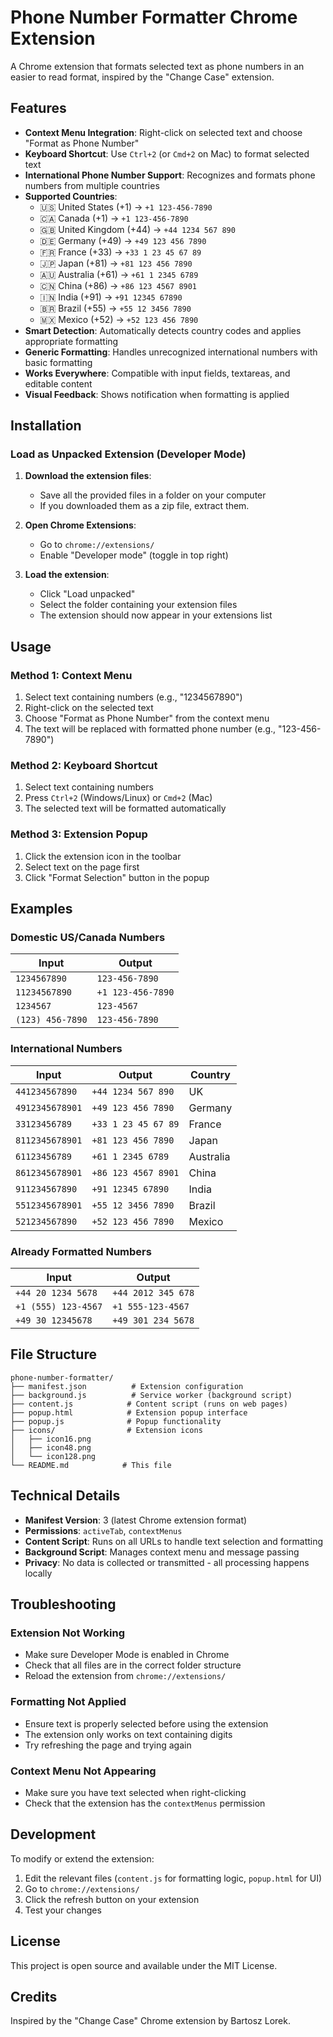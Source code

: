 # Phone Number Formatter Chrome Extension

A Chrome extension that formats selected text as phone numbers in an easier to read format, inspired by the "Change Case" extension.

## Features

- **Context Menu Integration**: Right-click on selected text and choose "Format as Phone Number"
- **Keyboard Shortcut**: Use `Ctrl+2` (or `Cmd+2` on Mac) to format selected text
- **International Phone Number Support**: Recognizes and formats phone numbers from multiple countries
- **Supported Countries**: 
  - 🇺🇸 United States (+1) → `+1 123-456-7890`
  - 🇨🇦 Canada (+1) → `+1 123-456-7890`
  - 🇬🇧 United Kingdom (+44) → `+44 1234 567 890`
  - 🇩🇪 Germany (+49) → `+49 123 456 7890`
  - 🇫🇷 France (+33) → `+33 1 23 45 67 89`
  - 🇯🇵 Japan (+81) → `+81 123 456 7890`
  - 🇦🇺 Australia (+61) → `+61 1 2345 6789`
  - 🇨🇳 China (+86) → `+86 123 4567 8901`
  - 🇮🇳 India (+91) → `+91 12345 67890`
  - 🇧🇷 Brazil (+55) → `+55 12 3456 7890`
  - 🇲🇽 Mexico (+52) → `+52 123 456 7890`
- **Smart Detection**: Automatically detects country codes and applies appropriate formatting
- **Generic Formatting**: Handles unrecognized international numbers with basic formatting
- **Works Everywhere**: Compatible with input fields, textareas, and editable content
- **Visual Feedback**: Shows notification when formatting is applied

## Installation

### Load as Unpacked Extension (Developer Mode)

1. **Download the extension files**:
   - Save all the provided files in a folder on your computer
   - If you downloaded them as a zip file, extract them. 

2. **Open Chrome Extensions**:
   - Go to `chrome://extensions/`
   - Enable "Developer mode" (toggle in top right)

3. **Load the extension**:
   - Click "Load unpacked"
   - Select the folder containing your extension files
   - The extension should now appear in your extensions list

## Usage

### Method 1: Context Menu
1. Select text containing numbers (e.g., "1234567890")
2. Right-click on the selected text
3. Choose "Format as Phone Number" from the context menu
4. The text will be replaced with formatted phone number (e.g., "123-456-7890")

### Method 2: Keyboard Shortcut
1. Select text containing numbers
2. Press `Ctrl+2` (Windows/Linux) or `Cmd+2` (Mac)
3. The selected text will be formatted automatically

### Method 3: Extension Popup
1. Click the extension icon in the toolbar
2. Select text on the page first
3. Click "Format Selection" button in the popup

## Examples

### Domestic US/Canada Numbers
| Input | Output |
|-------|--------|
| `1234567890` | `123-456-7890` |
| `11234567890` | `+1 123-456-7890` |
| `1234567` | `123-4567` |
| `(123) 456-7890` | `123-456-7890` |

### International Numbers
| Input | Output | Country |
|-------|--------|---------|
| `441234567890` | `+44 1234 567 890` | UK |
| `4912345678901` | `+49 123 456 7890` | Germany |
| `33123456789` | `+33 1 23 45 67 89` | France |
| `8112345678901` | `+81 123 456 7890` | Japan |
| `61123456789` | `+61 1 2345 6789` | Australia |
| `8612345678901` | `+86 123 4567 8901` | China |
| `911234567890` | `+91 12345 67890` | India |
| `5512345678901` | `+55 12 3456 7890` | Brazil |
| `521234567890` | `+52 123 456 7890` | Mexico |

### Already Formatted Numbers
| Input | Output |
|-------|--------|
| `+44 20 1234 5678` | `+44 2012 345 678` |
| `+1 (555) 123-4567` | `+1 555-123-4567` |
| `+49 30 12345678` | `+49 301 234 5678` |

## File Structure

```
phone-number-formatter/
├── manifest.json          # Extension configuration
├── background.js          # Service worker (background script)
├── content.js            # Content script (runs on web pages)
├── popup.html            # Extension popup interface
├── popup.js              # Popup functionality
├── icons/                # Extension icons
│   ├── icon16.png
│   ├── icon48.png
│   └── icon128.png
└── README.md            # This file
```

## Technical Details

- **Manifest Version**: 3 (latest Chrome extension format)
- **Permissions**: `activeTab`, `contextMenus`
- **Content Script**: Runs on all URLs to handle text selection and formatting
- **Background Script**: Manages context menu and message passing
- **Privacy**: No data is collected or transmitted - all processing happens locally

## Troubleshooting

### Extension Not Working
- Make sure Developer Mode is enabled in Chrome
- Check that all files are in the correct folder structure
- Reload the extension from `chrome://extensions/`

### Formatting Not Applied
- Ensure text is properly selected before using the extension
- The extension only works on text containing digits
- Try refreshing the page and trying again

### Context Menu Not Appearing
- Make sure you have text selected when right-clicking
- Check that the extension has the `contextMenus` permission

## Development

To modify or extend the extension:

1. Edit the relevant files (`content.js` for formatting logic, `popup.html` for UI)
2. Go to `chrome://extensions/`
3. Click the refresh button on your extension
4. Test your changes

## License

This project is open source and available under the MIT License.

## Credits

Inspired by the "Change Case" Chrome extension by Bartosz Lorek.
